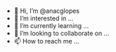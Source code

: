 - 👋 Hi, I’m @anacglopes
- 👀 I’m interested in ...
- 🌱 I’m currently learning ...
- 💞️ I’m looking to collaborate on ...
- 📫 How to reach me ...

<!---
anacglopes/anacglopes is a ✨ special ✨ repository because its `README.md` (this file) appears on your GitHub profile.
You can click the Preview link to take a look at your changes.
--->
